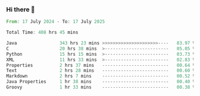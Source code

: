 ### Hi there 👋

<!--
**luoxuanzao/luoxuanzao** is a ✨ _special_ ✨ repository because its `README.md` (this file) appears on your GitHub profile.

Here are some ideas to get you started:

- 🔭 I’m currently working on ...
- 🌱 I’m currently learning ...
- 👯 I’m looking to collaborate on ...
- 🤔 I’m looking for help with ...
- 💬 Ask me about ...
- 📫 How to reach me: ...
- 😄 Pronouns: ...
- ⚡ Fun fact: ...
-->

<!--START_SECTION:waka-->

```rust
From: 17 July 2024 - To: 17 July 2025

Total Time: 408 hrs 45 mins

Java                343 hrs 23 mins >>>>>>>>>>>>>>>>>>>>>----   83.97 %
C                   20 hrs 38 mins  >------------------------   05.05 %
Python              15 hrs 15 mins  >------------------------   03.73 %
XML                 11 hrs 33 mins  >------------------------   02.83 %
Properties          2 hrs 37 mins   -------------------------   00.64 %
Text                2 hrs 28 mins   -------------------------   00.60 %
Markdown            2 hrs 7 mins    -------------------------   00.52 %
Java Properties     1 hr 38 mins    -------------------------   00.40 %
Groovy              1 hr 33 mins    -------------------------   00.38 %
```

<!--END_SECTION:waka-->